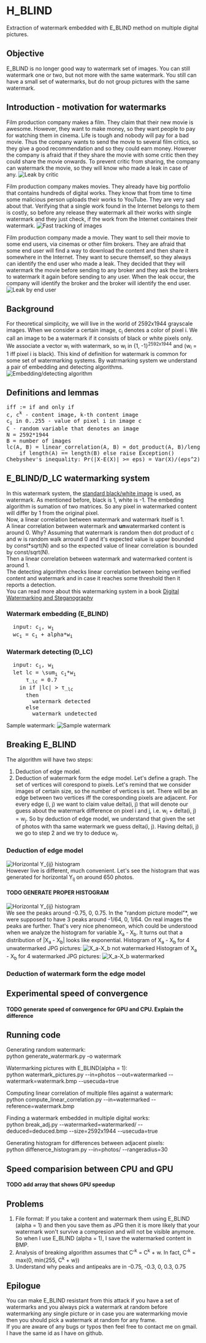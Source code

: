 # H_BLIND
Extraction of watermark embedded with E_BLIND method on multiple digital pictures.

## Objective
E_BLIND is no longer good way to watermark set of images. You can still
watermark one or two, but not more with the same watermark. You still can have a
 small set of watermarks, but do not group pictures with the same watermark.

## Introduction - motivation for watermarks
Film production company makes a film. They claim that their new movie is
awesome. However, they want to make money, so they want people to pay for
watching them in cinema. Life is tough and nobody will pay for a bad movie.
Thus the company wants to send the movie to several film critics, so they
give a good recommendation and so they could earn money. However the company is
afraid that if they share the movie with some critic then they could share the
movie onwards. To prevent critic from sharing, the company can watermark the
movie, so they will know who made a leak in case of any.
![Leak by critic](/images/simple-leak-detection.png)

Film production company makes movies. They already have big portfolio that
contains hundreds of digital works. They know that from time to time some
malicious person uploads their works to YouTube. They are very sad about that.
Verifying that a single work found in the Internet belongs to them is costly, so
before any release
they watermark all their works with single watermark and they just check, if the
work from the Internet containes their watermark.
![Fast tracking of images](/images/watermark-tracking.png)

Film production company made a movie. They want to sell their movie to some
end users, via cinemas or other film brokers. They are afraid that some end user
will find a way to download the content and then share it somewhere in the
Internet. They want to secure themself, so they always can identify the end user
who made a leak. They decided that they will watermark the movie before sending
to any broker and they ask the brokers to watermark it again before sending to
any user. When the leak occur, the company will identify the broker and the
broker will identify the end user.
![Leak by end user](/images/leak-detection-with-a-broker.png)

## Background
For theoretical simplicity, we will live in the world of 2592x1944
grayscale images. When we consider a certain image, c<sub>i</sub> denotes
a color of pixel i. We call an image to be a watermark if it consists of black
or white pixels only. We associate a vector w<sub>i</sub> with watermark, so
w<sub>i</sub> in {1, -1}<sup>2592x1944</sup> and (w<sub>i</sub> = 1 iff pixel i
is black). This kind of definition for watermark is common for some set of
watermarking systems. By watrmarking system we understand a pair of embedding
and detecting algorithms.
![Embedding/detecting algorithm](/images/embedding-detecting-algorithm.png)

## Definitions and lemmas
<pre>
iff := if and only if
c, c<sup>k</sup> - content image, k-th content image
c<sub>i</sub> in 0..255 - value of pixel i in image c
C - random variable that denotes an image
N = 2592*1944
B = number of images
lc(A, B) = linear_correlation(A, B) = dot_product(A, B)/length(A)\
    if length(A) == length(B) else raise Exception()
Chebyshev's inequality: Pr(|X-E(X)| >= eps) = Var(X)/(eps^2)
</pre>

## E_BLIND/D_LC watermarking system
In this watermark system, the
[standard black/white image](https://github.com/wanatpj/h_blind#background) is
used, as watermark. As mentioned before, black is 1, white is -1. The embeding
algorithm is sumation of two matrices. So any pixel in watermarked content will
differ by 1 from the original pixel.<br/>
Now, a linear correlation between watermark and watermark itself is 1.<br/>
A linear correlation between watermark and <b>un</b>watermarked content is
around 0. Why? Assuming that watermark is random then dot product of c and w
is random walk arround 0 and it's expected value is upper bounded by
const*sqrt(N) and so the expected value of linear correlation is bounded by
const/sqrt(N).<br/>
Then a linear correlation between watermark and watermarked content is around
1.<br/>
The detecting algorithm checks linear correlation between being verified content
and watermark and in case it reaches some threshold then it reports a
detection.<br/>
You can read more about this watermarking system in a book
[Digital Watermarking and Steganography](https://books.google.pl/books?id=JZQLpzihtecC) <br/>
### Watermark embedding (E_BLIND)<br/>
<pre>
  input: c<sub>i</sub>, w<sub>i</sub>
  wc<sub>i</sub> = c<sub>i</sub> + alpha*w<sub>i</sub>
</pre>
### Watermark detecting (D_LC)<br/>
<pre>
  input: c<sub>i</sub>, w<sub>i</sub>
  let lc = \sum<sub>i</sub> c<sub>i</sub>*w<sub>i</sub>
      τ_<sub>lc</sub> = 0.7
    in if |lc| > τ_<sub>lc</sub>
      then
        watermark detected
      else
        watermark undetected
</pre>
Sample watermark:
![Sample watermark](/watermark.bmp)

## Breaking E_BLIND
The algorithm will have two steps:
  1. Deduction of edge model.
  2. Deduction of watermark form the edge model.
Let's define a graph. The set of vertices will corespond to pixels. Let's remind
that we consider images of certain size, so the number of vertices is set. There
will be an edge between two vertices iff the coresponding pixels are adjacent.
For every edge (i, j) we want to claim value delta(i, j) that will denote our
guess about the watermark difference on pixel i and j, i.e.
w<sub>i</sub> + delta(i, j) = w<sub>j</sub>. So by deduction of edge model, we
understand that given the set of photos with tha same watermark we guess
delta(i, j). Having delta(i, j) we go to step 2 and we try to deduce
w<sub>i</sub>.
### Deduction of edge model
![Horizontal Y_{ij} histogram](/latex/analysis.png)<br/>
However live is different, much convenient.
Let's see the histogram that was generated for horizontal Y<sub>ij</sub> on around 650 photos.
#### TODO GENERATE PROPER HISTOGRAM
![Horizontal Y_{ij} histogram](/images/histograms/hori.png)<br/>
We see the peaks around -0.75, 0, 0.75. In the "random picture model"*, we were
supposed to have 3 peaks around -1/64, 0, 1/64. On real images the peaks are
further. That's very nice phenomeon, which could be understood when we analyze
the histogram for variable X<sub>a</sub> - X<sub>b</sub>. It turns out that a
distribution of |X<sub>a</sub> - X<sub>b</sub>| looks like exponential. 
Histogram of X<sub>a</sub> - X<sub>b</sub> for 4 unwatermarked JPG pictures:
![X_a-X_b not watermarked](/images/histograms/diff_hist_no_water_4pics.png)
Histogram of X<sub>a</sub> - X<sub>b</sub> for 4 watermarked JPG pictures:
![X_a-X_b watermarked](/images/histograms/diff_hist_water_4pics.png)
### Deduction of watermark form the edge model

## Experimental speed of convergence
#### TODO generate speed of convergence for GPU and CPU. Explain the difference

## Running code
Generating random watermark:<br/>
python generate_watermark.py -o watermark

Watermarking pictures with E_BLIND(alpha = 1):<br/>
python watermark_pictures.py --in=photos --out=watermarked --watermark=watermark.bmp --usecuda=true

Computing linear correlation of multiple files against a watermark:<br/>
python compute_linear_correlation.py --in=watermarked --reference=watermark.bmp

Finding a watermark embedded in multiple digital works:<br/>
python break_adj.py --watermarked=watermarked/ --deduced=deduced.bmp --size=2592x1944 --usecuda=true

Generating histogram for differences between adjacent pixels:<br/>
python diffenerce_histogram.py --in=photos/  --rangeradius=30

## Speed comparision between CPU and GPU
#### TODO add array that shows GPU speedup

## Problems
1. File format: If you take a content and watermark them using E_BLIND
(alpha = 1) and then you save them as JPG then it is more likely that your
watermark won't survive a compresion and will not be visible anymore. So when I
use E_BLIND (alpha = 1), I save the watermarked content in BMP.
2. Analysis of breaking algorithm assumes that C'<sup>k</sup> = C<sup>k</sup> + w. In fact, C'<sup>k</sup> = max(0, min(255, C<sup>k</sup> + w))
3. Understand why peaks and antipeaks are in -0.75, -0.3, 0, 0.3, 0.75

## Epilogue
You can make E_BLIND resistant from this attack if you have a set of watermarks
and you always pick a watermark at random before watermarking any single
picture or in case you are watermarking movie then you should pick a watermark
at random for any frame.<br/>
If you are aware of any bugs or typos then feel free to contact me on gmail. I have the same id as I have on github.

